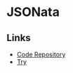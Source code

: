 # JSONata

<!--
https://github.com/bigbug/vscode-language-jsonata?tab=readme-ov-file
-->

## Links

- [Code Repository](https://github.com/jsonata-js/jsonata)
- [Try](https://try.jsonata.org)

<!--
*.{
    "name": name,
    "description": description,
    "cover": image,
    "checkout": {
        "url": "https://checkout4.xgrow.com/pt/" & platformId & "/" & $base64encode($string(plans.externalId))
    },
    "producer": {
        "fullName": producerName,
        "displayName": producerName
    },
    "plans": {
        "price": plans.price
    }
}
-->
